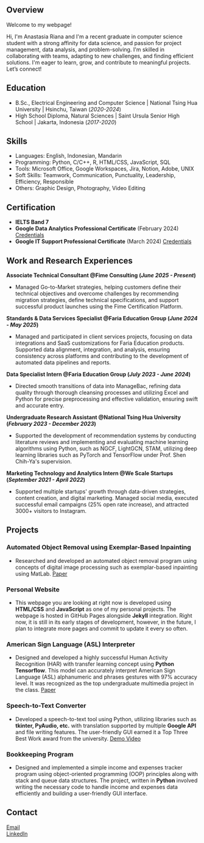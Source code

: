 ## Overview
Welcome to my webpage!  

Hi, I'm Anastasia Riana and I'm a recent graduate in computer science student with a strong affinity for data science, and passion for project management, data analysis, and problem-solving. I'm skilled in collaborating with teams, adapting to new challenges, and finding efficient solutions. I'm eager to learn, grow, and contribute to meaningful projects. Let’s connect!

## Education
- B.Sc., Electrical Engineering and Computer Science | National Tsing Hua University | Hsinchu, Taiwan (_2020-2024_)
- High School Diploma, Natural Sciences | Saint Ursula Senior High School | Jakarta, Indonesia (_2017-2020_)

## Skills
- Languages: English, Indonesian, Mandarin
- Programming: Python, C/C++, R, HTML/CSS, JavaScript, SQL
- Tools: Microsoft Office, Google Workspaces, Jira, Notion, Adobe, UNIX
- Soft Skills: Teamwork, Communication, Punctuality, Leadership, Efficiency, Responsible
- Others: Graphic Design, Photography, Video Editing

## Certification
- **IELTS Band 7**
- **Google Data Analytics Professional Certificate** (February 2024) [Credentials](https://www.coursera.org/account/accomplishments/specialization/certificate/5HFWBLQWFL9M)
- **Google IT Support Professional Certificate** (March 2024) [Credentials](https://www.coursera.org/account/accomplishments/specialization/certificate/88GD6W9YBTZM)

## Work and Research Experiences
**Associate Technical Consultant @Fime Consulting (_June 2025 - Present_)**
- Managed Go-to-Market strategies, helping customers define their technical objectives and overcome challenges by recommending migration strategies, define technical specifications, and support successful product launches using the Fime Certification Platform.

**Standards & Data Services Specialist @Faria Education Group (_June 2024 - May 2025_)**
- Managed and participated in client services projects, focusing on data integrations and SaaS customizations for Faria Education products. Supported data alignment, integration, and analysis, ensuring consistency across platforms and contributing to the development of automated data pipelines and reports.

**Data Specialist Intern @Faria Education Group (_July 2023 - June 2024_)**
- Directed smooth transitions of data into ManageBac, refining data quality through thorough cleansing processes and utilizing Excel and Python for precise preprocessing and effective validation, ensuring swift and accurate entry.

**Undergraduate Research Assistant @National Tsing Hua University (_February 2023 - December 2023_)**
- Supported the development of recommendation systems by conducting literature reviews and implementing and evaluating machine learning algorithms using Python, such as NGCF, LightGCN, STAM, utilizing deep learning libraries such as PyTorch and TensorFlow under Prof. Shen Chih-Ya's supervision.

**Marketing Technology and Analytics Intern @We Scale Startups (_September 2021 - April 2022_)**
- Supported multiple startups' growth through data-driven strategies, content creation, and digital marketing. Managed social media, executed successful email campaigns (25% open rate increase), and attracted 3000+ visitors to Instagram.

## Projects
### Automated Object Removal using Exemplar-Based Inpainting
- Researched and developed an automated object removal program using concepts of digital image processing such as exemplar-based inpainting using MatLab. [Paper](https://drive.google.com/file/d/1uSVgg17T92mDnxO-7-5zfHUI0hzyXNlE/view)
  
### Personal Website
- This webpage you are looking at right now is developed using **HTML/CSS** and **JavaScript** as one of my personal projects. The webpage is hosted in GitHub Pages alongside **Jekyll** integration. Right now, it is still in its early stages of development, however, in the future, I plan to integrate more pages and commit to update it every so often. 

### American Sign Language (ASL) Interpreter
- Designed and developed a highly successful Human Activity Recognition (HAR) with transfer learning concept using **Python Tensorflow**. This model can accurately interpret American Sign Language (ASL) alphanumeric and phrases gestures with 97% accuracy level. It was recognized as the top undergraduate multimedia project in the class. [Paper](https://drive.google.com/file/d/1FjJOhhQLcB6bIoa6NVd9COpDIwuNHD9i/view?usp=sharing)

### Speech-to-Text Converter
- Developed a speech-to-text tool using Python, utilizing libraries such as **tkinter, PyAudio, etc.** with translation supported by multiple **Google API** and file writing features. The user-friendly GUI earned it a Top Three Best Work award from the university. [Demo Video](https://drive.google.com/file/d/1PwejNuSXYeEBPsRTeCGwUkvZ384cv57H/view?usp=sharing)

### Bookkeeping Program
- Designed and implemented a simple income and expenses tracker program using object-oriented programming (OOP) principles along with stack and queue data structures. The project, written in **Python** involved writing the necessary code to handle income and expenses data efficiently and building a user-friendly GUI interface.

## Contact
[Email](mailto:riana.anastasia481@gmail.com)  
[LinkedIn](https://www.linkedin.com/in/anastasiariana/)

